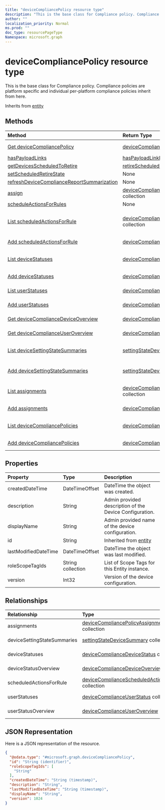```yaml
---
title: "deviceCompliancePolicy resource type"
description: "This is the base class for Compliance policy. Compliance policies are platform specific and individual per-platform compliance policies inherit from here. "
author: ""
localization_priority: Normal
ms.prod: ""
doc_type: resourcePageType
Namespace: microsoft.graph
---
```



# deviceCompliancePolicy resource type

This is the base class for Compliance policy. Compliance policies are platform specific and individual per-platform compliance policies inherit from here. 


Inherits from [entity](../resources/entity.md)

## Methods
|Method|Return Type|Description|
|:---|:---|:---|
|[Get deviceCompliancePolicy](../api/devicecompliancepolicy-get.md)|[deviceCompliancePolicy](../resources/deviceCompliancePolicy.md)|Read properties and relationships of the [deviceCompliancePolicy](../resources/devicecompliancepolicy.md) object.|
|[hasPayloadLinks](../api/devicecompliancepolicy-haspayloadlinks.md)|[hasPayloadLinkResultItem](../resources/hasPayloadLinkResultItem.md) collection||
|[getDevicesScheduledToRetire](../api/devicecompliancepolicy-getdevicesscheduledtoretire.md)|[retireScheduledManagedDevice](../resources/retireScheduledManagedDevice.md) collection||
|[setScheduledRetireState](../api/devicecompliancepolicy-setscheduledretirestate.md)|None||
|[refreshDeviceComplianceReportSummarization](../api/devicecompliancepolicy-refreshdevicecompliancereportsummarization.md)|None||
|[assign](../api/devicecompliancepolicy-assign.md)|[deviceCompliancePolicyAssignment](../resources/deviceCompliancePolicyAssignment.md) collection||
|[scheduleActionsForRules](../api/devicecompliancepolicy-scheduleactionsforrules.md)|None||
|[List scheduledActionsForRule](../api/devicecompliancepolicy-list-scheduledactionsforrule.md)|[deviceComplianceScheduledActionForRule](../resources/deviceComplianceScheduledActionForRule.md) collection|Get the deviceComplianceScheduledActionForRules from the scheduledActionsForRule navigation property.|
|[Add scheduledActionsForRule](../api/devicecompliancepolicy-post-scheduledactionsforrule.md)|[deviceComplianceScheduledActionForRule](../resources/deviceComplianceScheduledActionForRule.md)|Add scheduledActionsForRule by posting to the scheduledActionsForRule collection.|
|[List deviceStatuses](../api/devicecompliancepolicy-list-devicestatuses.md)|[deviceComplianceDeviceStatus](../resources/deviceComplianceDeviceStatus.md) collection|Get the deviceComplianceDeviceStatuses from the deviceStatuses navigation property.|
|[Add deviceStatuses](../api/devicecompliancepolicy-post-devicestatuses.md)|[deviceComplianceDeviceStatus](../resources/deviceComplianceDeviceStatus.md)|Add deviceStatuses by posting to the deviceStatuses collection.|
|[List userStatuses](../api/devicecompliancepolicy-list-userstatuses.md)|[deviceComplianceUserStatus](../resources/deviceComplianceUserStatus.md) collection|Get the deviceComplianceUserStatuses from the userStatuses navigation property.|
|[Add userStatuses](../api/devicecompliancepolicy-post-userstatuses.md)|[deviceComplianceUserStatus](../resources/deviceComplianceUserStatus.md)|Add userStatuses by posting to the userStatuses collection.|
|[Get deviceComplianceDeviceOverview](../api/devicecompliancedeviceoverview-get.md)|[deviceComplianceDeviceOverview](../resources/deviceComplianceDeviceOverview.md)|Read properties and relationships of the [deviceComplianceDeviceOverview](../resources/devicecompliancedeviceoverview.md) object.|
|[Get deviceComplianceUserOverview](../api/devicecomplianceuseroverview-get.md)|[deviceComplianceUserOverview](../resources/deviceComplianceUserOverview.md)|Read properties and relationships of the [deviceComplianceUserOverview](../resources/devicecomplianceuseroverview.md) object.|
|[List deviceSettingStateSummaries](../api/devicecompliancepolicy-list-devicesettingstatesummaries.md)|[settingStateDeviceSummary](../resources/settingStateDeviceSummary.md) collection|Get the settingStateDeviceSummaries from the deviceSettingStateSummaries navigation property.|
|[Add deviceSettingStateSummaries](../api/devicecompliancepolicy-post-devicesettingstatesummaries.md)|[settingStateDeviceSummary](../resources/settingStateDeviceSummary.md)|Add deviceSettingStateSummaries by posting to the deviceSettingStateSummaries collection.|
|[List assignments](../api/devicecompliancepolicy-list-assignments.md)|[deviceCompliancePolicyAssignment](../resources/deviceCompliancePolicyAssignment.md) collection|Get the deviceCompliancePolicyAssignments from the assignments navigation property.|
|[Add assignments](../api/devicecompliancepolicy-post-assignments.md)|[deviceCompliancePolicyAssignment](../resources/deviceCompliancePolicyAssignment.md)|Add assignments by posting to the assignments collection.|
|[List deviceCompliancePolicies](../api/intune-devices-devicemanagement-list-devicecompliancepolicies.md)|[deviceCompliancePolicy](../resources/deviceCompliancePolicy.md) collection|Get the deviceCompliancePolicies from the deviceCompliancePolicies navigation property.|
|[Add deviceCompliancePolicies](../api/intune-devices-devicemanagement-post-devicecompliancepolicies.md)|[deviceCompliancePolicy](../resources/deviceCompliancePolicy.md)|Add deviceCompliancePolicies by posting to the deviceCompliancePolicies collection.|

## Properties
|Property|Type|Description|
|:---|:---|:---|
|createdDateTime|DateTimeOffset|DateTime the object was created.|
|description|String|Admin provided description of the Device Configuration.|
|displayName|String|Admin provided name of the device configuration.|
|id|String| Inherited from [entity](../resources/entity.md)|
|lastModifiedDateTime|DateTimeOffset|DateTime the object was last modified.|
|roleScopeTagIds|String collection|List of Scope Tags for this Entity instance.|
|version|Int32|Version of the device configuration.|

## Relationships
|Relationship|Type|Description|
|:---|:---|:---|
|assignments|[deviceCompliancePolicyAssignment](../resources/deviceCompliancePolicyAssignment.md) collection|The collection of assignments for this compliance policy.|
|deviceSettingStateSummaries|[settingStateDeviceSummary](../resources/settingStateDeviceSummary.md) collection|Compliance Setting State Device Summary|
|deviceStatuses|[deviceComplianceDeviceStatus](../resources/deviceComplianceDeviceStatus.md) collection|List of DeviceComplianceDeviceStatus.|
|deviceStatusOverview|[deviceComplianceDeviceOverview](../resources/deviceComplianceDeviceOverview.md)|Device compliance devices status overview|
|scheduledActionsForRule|[deviceComplianceScheduledActionForRule](../resources/deviceComplianceScheduledActionForRule.md) collection|The list of scheduled action for this rule|
|userStatuses|[deviceComplianceUserStatus](../resources/deviceComplianceUserStatus.md) collection|List of DeviceComplianceUserStatus.|
|userStatusOverview|[deviceComplianceUserOverview](../resources/deviceComplianceUserOverview.md)|Device compliance users status overview|

## JSON Representation
Here is a JSON representation of the resource.
<!-- {
  "blockType": "resource",
  "keyProperty": "id",
  "@odata.type": "microsoft.graph.deviceCompliancePolicy",
  "baseType": "microsoft.graph.entity",
  "openType": false
}
-->
``` json
{
  "@odata.type": "#microsoft.graph.deviceCompliancePolicy",
  "id": "String (identifier)",
  "roleScopeTagIds": [
    "String"
  ],
  "createdDateTime": "String (timestamp)",
  "description": "String",
  "lastModifiedDateTime": "String (timestamp)",
  "displayName": "String",
  "version": 1024
}
```

